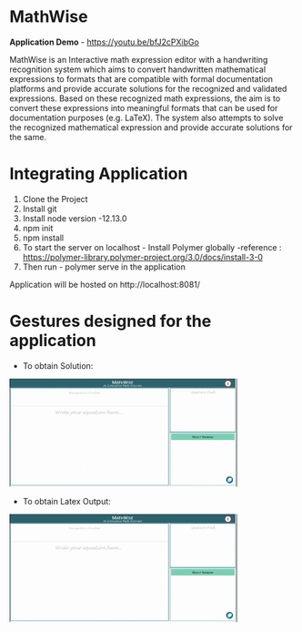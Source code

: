 # MathWise
**Application Demo** - https://youtu.be/bfJ2cPXibGo

MathWise is an Interactive math expression editor with a handwriting recognition system which aims to convert handwritten mathematical expressions to formats that are compatible with formal documentation platforms and provide accurate solutions for the recognized and validated expressions. Based on these recognized math expressions, the aim is to convert these expressions into meaningful formats that can be used for documentation purposes (e.g. LaTeX). The system also attempts to solve the recognized mathematical expression and provide accurate solutions for the same.



# Integrating Application
 1. Clone the Project
 2. Install git
 3. Install node version -12.13.0
 4. npm init
 5. npm install
 6. To start the server on localhost - Install Polymer globally -reference : https://polymer-library.polymer-project.org/3.0/docs/install-3-0
 7. Then run - polymer serve in the application
 
 Application will be hosted on http://localhost:8081/
 
# Gestures designed for the application
- To obtain Solution:
<p float="left">
  <img src="./images/MathWise_solution.gif" width="400"/>
  &nbsp;
</p>

- To obtain Latex Output:
<p float="left">
  <img src="./images/MathWise_latex.gif" width="400"/>
  &nbsp;
</p>
